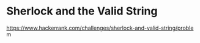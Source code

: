 # Sherlock and the Valid String

https://www.hackerrank.com/challenges/sherlock-and-valid-string/proble
m

